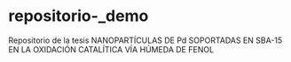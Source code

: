 # repositorio-_demo
Repositorio de la tesis NANOPARTÍCULAS DE Pd SOPORTADAS EN SBA-15 EN LA OXIDACIÓN CATALÍTICA VÍA HÚMEDA DE FENOL   
